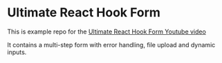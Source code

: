 # Ultimate React Hook Form

This is example repo for the [Ultimate React Hook Form Youtube video](https://www.youtube.com/watch?v=U-iz8b4RExA)

It contains a multi-step form with error handling, file upload and dynamic inputs.
